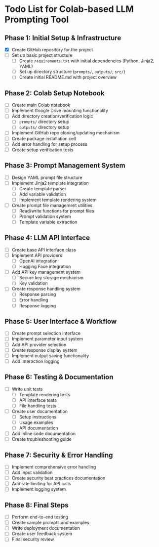 # Todo List for Colab-based LLM Prompting Tool

## Phase 1: Initial Setup & Infrastructure
- [X] Create GitHub repository for the project
- [ ] Set up basic project structure
  - [ ] Create `requirements.txt` with initial dependencies (Python, Jinja2, YAML)
  - [ ] Set up directory structure (`prompts/`, `outputs/`, `src/`)
  - [ ] Create initial README.md with project overview

## Phase 2: Colab Setup Notebook
- [ ] Create main Colab notebook
- [ ] Implement Google Drive mounting functionality
- [ ] Add directory creation/verification logic
  - [ ] `prompts/` directory setup
  - [ ] `outputs/` directory setup
- [ ] Implement GitHub repo cloning/updating mechanism
- [ ] Create package installation cell
- [ ] Add error handling for setup process
- [ ] Create setup verification tests

## Phase 3: Prompt Management System
- [ ] Design YAML prompt file structure
- [ ] Implement Jinja2 template integration
  - [ ] Create template parser
  - [ ] Add variable validation
  - [ ] Implement template rendering system
- [ ] Create prompt file management utilities
  - [ ] Read/write functions for prompt files
  - [ ] Prompt validation system
  - [ ] Template variable extraction

## Phase 4: LLM API Interface
- [ ] Create base API interface class
- [ ] Implement API providers
  - [ ] OpenAI integration
  - [ ] Hugging Face integration
- [ ] Add API key management system
  - [ ] Secure key storage mechanism
  - [ ] Key validation
- [ ] Create response handling system
  - [ ] Response parsing
  - [ ] Error handling
  - [ ] Response logging

## Phase 5: User Interface & Workflow
- [ ] Create prompt selection interface
- [ ] Implement parameter input system
- [ ] Add API provider selection
- [ ] Create response display system
- [ ] Implement output saving functionality
- [ ] Add interaction logging

## Phase 6: Testing & Documentation
- [ ] Write unit tests
  - [ ] Template rendering tests
  - [ ] API interface tests
  - [ ] File handling tests
- [ ] Create user documentation
  - [ ] Setup instructions
  - [ ] Usage examples
  - [ ] API documentation
- [ ] Add inline code documentation
- [ ] Create troubleshooting guide

## Phase 7: Security & Error Handling
- [ ] Implement comprehensive error handling
- [ ] Add input validation
- [ ] Create security best practices documentation
- [ ] Add rate limiting for API calls
- [ ] Implement logging system

## Phase 8: Final Steps
- [ ] Perform end-to-end testing
- [ ] Create sample prompts and examples
- [ ] Write deployment documentation
- [ ] Create user feedback system
- [ ] Final security review 